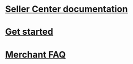 # [Seller Center documentation](index.md)
# [Get started](get-started.md)
# [Merchant FAQ](merchant-faq.md)
